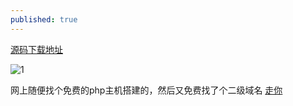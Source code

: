 ```yaml
---
published: true
---
```



[源码下载地址](https://github.com/maicong/music)

![1](http://imgsrc.baidu.com/forum/pic/item/19d8bc3eb13533fa7d0b0223a5d3fd1f41345b7a.jpg)

网上随便找个免费的php主机搭建的，然后又免费找了个二级域名 [走你](http://smusic.5ai.fun)

